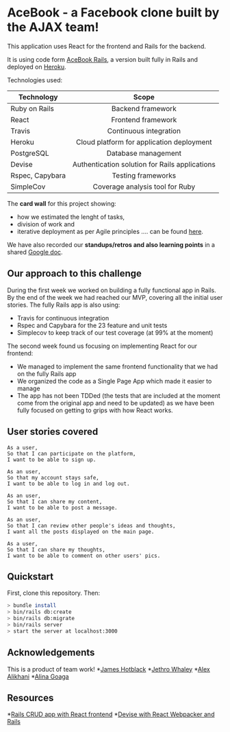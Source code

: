 # AceBook - a Facebook clone built by the AJAX team!

This application uses React for the frontend and Rails for the backend.

It is using code form [AceBook Rails](https://github.com/AlinaGoaga/AJAX-AceBook), a version built fully in Rails and deployed on [Heroku](https://polar-journey-26072.herokuapp.com/posts).

Technologies used:

| Technology       | Scope        |
| ------------- |:-------------:|
| Ruby on Rails	    | Backend framework |
| React    | Frontend framework     |
| Travis 	 | Continuous integration    |    
| Heroku 	 | Cloud platform for application deployment  |    
| PostgreSQL	 | Database management  |
| Devise	 | Authentication solution for Rails applications  |  
| Rspec, Capybara	 | Testing frameworks  |  
| SimpleCov | Coverage analysis tool for Ruby |  

The **card wall** for this project showing:
- how we estimated the lenght of tasks,
- division of work and
- iterative deployment as per Agile principles  .... can be found [here](https://trello.com/b/eSDBp5iu/ajax-acebook).

We have also recorded our **standups/retros and also learning points** in a shared [Google doc](https://docs.google.com/document/d/1ohjv9JBgKYqyUJgje8z_QG9PYIkzNuMksxugn8j5Awo/edit).

## Our approach to this challenge

During the first week we worked on building a fully functional app in Rails. By the end of the week we had reached our MVP, covering all the initial user stories. The fully Rails app is also using:

- Travis for continuous integration
- Rspec and Capybara for the 23 feature and unit tests
- Simplecov to keep track of our test coverage (at 99% at the moment)

The second week found us focusing on implementing React for our frontend:

- We managed to implement the same frontend functionality that we had on the fully Rails app
- We organized the code as a Single Page App which made it easier to manage
- The app has not been TDDed (the tests that are included at the moment come from the original app and need to be updated) as we have been fully focused on getting to grips with how React works. 

## User stories covered

```
As a user,
So that I can participate on the platform,
I want to be able to sign up.
```
```
As an user,
So that my account stays safe,
I want to be able to log in and log out.
```
```
As an user,
So that I can share my content,
I want to be able to post a message.
```
```
As an user,
So that I can review other people's ideas and thoughts,
I want all the posts displayed on the main page.
```
```
As a user,
So that I can share my thoughts,
I want to be able to comment on other users' pics.
```

## Quickstart

First, clone this repository. Then:

```bash
> bundle install
> bin/rails db:create
> bin/rails db:migrate
> bin/rails server
> start the server at localhost:3000
```

## Acknowledgements

This is a product of team work!
*[James Hotblack](https://github.com/hotblack86)
*[Jethro Whaley](https://github.com/jaywayawyaj)
*[Alex Alikhani](https://github.com/alexalikhani95)
*[Alina Goaga](https://github.com/AlinaGoaga)

## Resources

*[Rails CRUD app with React frontend](https://medium.com/quick-code/simple-rails-crud-app-with-react-frontend-using-react-rails-gem-b708b89a9419)
*[Devise with React Webpacker and Rails](https://medium.com/@iamjane/devise-with-react-webpacker-and-rails-dacbf9ae0233)
